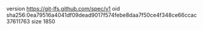 version https://git-lfs.github.com/spec/v1
oid sha256:0ea79516a4041df09dead9017f574febe8daa7f50ce4f348ce66ccac37611763
size 1850
